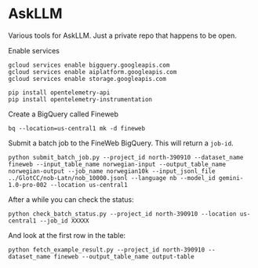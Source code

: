 # AskLLM
Various tools for AskLLM. Just a private repo that happens to be open.


Enable services
```
gcloud services enable bigquery.googleapis.com
gcloud services enable aiplatform.googleapis.com
gcloud services enable storage.googleapis.com

pip install opentelemetry-api
pip install opentelemetry-instrumentation
````

Create a BigQuery called Fineweb
```
bq --location=us-central1 mk -d fineweb
```

Submit a batch job to the FineWeb BigQuery. This will return a `job-id`.
```
python submit_batch_job.py --project_id north-390910 --dataset_name fineweb --input_table_name norwegian-input --output_table_name norwegian-output --job_name norwegian10k --input_jsonl_file ../GlotCC/nob-Latn/nob_10000.jsonl --language nb --model_id gemini-1.0-pro-002 --location us-central1
```

After a while you can check the status:
```
python check_batch_status.py --project_id north-390910 --location us-central1 --job_id XXXXX
```

And look at the first row in the table:

```
python fetch_example_result.py --project_id north-390910 --dataset_name fineweb --output_table_name output-table
```

